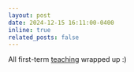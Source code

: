 ```yaml
---
layout: post
date: 2024-12-15 16:11:00-0400
inline: true
related_posts: false
---
```


All first-term [teaching](https://mikaelabrough.github.io/activities/) wrapped up :)
